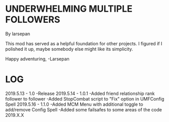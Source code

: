 
UNDERWHELMING MULTIPLE FOLLOWERS
===============
By larsepan


This mod has served as a helpful foundation for
other projects.  I figured if I polished it up, 
maybe somebody else might like its simplicity.

Happy adventuring,
-Larsepan


LOG
===============
2019.5.13 - 1.0
-Release
2019.5.14 - 1.0.1
-Added friend relationship rank follower to follower
-Added StopCombat script to "Fix" option in UMFConfig Spell
2019.5.16 - 1.1.0
-Added MCM Menu with additional toggle to add/remove Config Spell
-Added some failsafes to some areas of the code
2019.X.X
